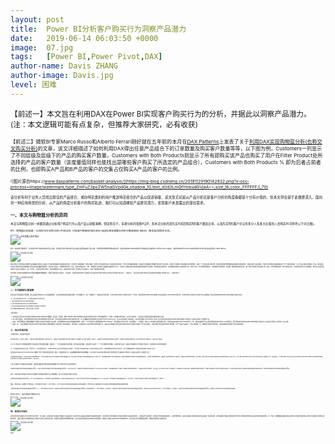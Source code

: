 ```yaml
---
layout: post
title:  Power BI分析客户购买行为洞察产品潜力
date:   2019-06-14 06:03:50 +0000
image:  07.jpg
tags:   [Power BI,Power Pivot,DAX]
author-name: Davis ZHANG
author-image: Davis.jpg
level: 困难
---
```


<small>【前述一】本文旨在利用DAX在Power BI实现客户购买行为的分析，并据此以洞察产品潜力。(注：本文逻辑可能有点复杂，但推荐大家研究，必有收获) <small>

<small>【前述二】微软BI专家Marco Russo和Alberto Ferrari刚好就在五年前的本月在[DAX Patterns](https://www.daxpatterns.com/)上发表了关于[利用DAX实现购物篮分析(也称交叉购买分析)](https://www.daxpatterns.com/basket-analysis/)的文章，该文详细描述了如何利用DAX得出任意产品组合下的订单数量及购买客户数量等等，以下图为例，Customers一列显示了不同层级及层级下的产品的购买客户数量，Customers with Both Products则显示了所有即购买该产品也购买了用户在Filter Product处所选择的产品的客户数量（该度量值同样也能找出是哪些客户购买了所选定的产品组合），Customers with Both Products % 即为后者占前者的比例，也即购买A产品和B产品的客户的交集占仅购买A产品的客户的比例。<small>

![图片源自https://www.daxpatterns.com/basket-analysis/](https://img-blog.csdnimg.cn/20191129190142932.png?x-oss-process=image/watermark,type_ZmFuZ3poZW5naGVpdGk,shadow_10,text_d3d3LmQtYmkudGVjaA==,size_16,color_FFFFFF,t_70)

<small>该分析有利于业务人员找出最佳的产品组合，或向特定类别的用户推送特定组合的产品以促进销量，该文章无论是从产品分析还是客户分析的角度看都是十分有价值的，但本文将会基于此做更深入、面向另一种应用场景的分析，从产品的角度分析客户的购买轨迹，我们可以知道哪些产品更具潜力，发现客户未表露出的潜在需求。<small>

一、本文与购物篮分析的异同
-----

本文与购物篮分析一样都是通过分析用户购买行为以及产品以获取洞察，但区别在于，前者分析的是即A又B，而本文分析的是先买A其后购买B的客户数及比率，以及先买B的客户中又有多少人及多大比重的人会购买A(可参考以下对比图)。

<small>附1：购物篮分析结果：Customers with Both Products: 72名客户都有Bottles and Cages(单车放置水杯的卡槽)和Bike Racks（单车架)的购买记录。<small>

![在这里插入图片描述](https://img-blog.csdnimg.cn/20191129190156396.png)

<small>附2：本案例计算结果：(行字段为用户首先购买的产品子类，列字段为用户购买该产品子类之后所购买的产品子类，案例暂时忽略同时购买的记录）首先购买Bike Racks的客户中有8名在后续购买了Bottles and Cages，首先购买Bottles and Cages的客户中有14名在其后购买了Bike Racks。<small>

![在这里插入图片描述](https://img-blog.csdnimg.cn/20191129190206397.png)

Marco的关于同时购买AB两种产品的概率计算实际上就是针对于类似啤酒和尿布这样的应用案例，因为这些订单的确是一次性完成的。那些男人要完成他们妻子下达的买尿布的任务，他们也同时喜欢喝啤酒，但这是分析师依据历史数据分析出的产品关联性，是他们已经拥有了购买啤酒与尿布的需求，这是一个已经存在的关联问题。但有些时候我们需要做的是挖掘客户的潜在需求，这很大程度上是未知的。而客户的订单购买轨迹能够反映一些十分有用的事实，它让产品之间的关联性有了方向。换句话说，不考虑订单时间先后的购物篮分析在分析超市数据时很适用，因为用户往往在一次购物中购买多个产品，然后到收银台统一下单，这种情况下所有的产品都被当做是同时下单了，但实际上顾客在超市内的选取商品的轨迹你无法追溯。但如果是在其他场景，比如顾客在电商平台或者官网下单，你作为店长，你可能想知道的是，A和B同样作为畅销款，究竟哪一款能带来更多回头客，哪一款反而比较容易流失客户呢？因此，我们需要知道每一款产品的回头率，比如所有先购买A产品的顾客，他们在日后再次回来购买产品的占比是多少，进一步分析，在这些复购的人群中，购买的依然是A产品，还是其他的产品呢？各自的占比又是多少，这是个值得研究的问题。

本文改用了和Macro购物篮分析中同样的数据集和数据模型，最终计算结果如下图所示，可以看到，先购买Road Bikes(公路自行车)后购买Mountain Bikes(山地自行车)的客户有1853人，比率29%，而先买Mountain Bikes后买Road Bikes的客户却仅有200人，比率不到5%：

![在这里插入图片描述](https://img-blog.csdnimg.cn/20191129191506389.png?x-oss-process=image/watermark,type_ZmFuZ3poZW5naGVpdGk,shadow_10,text_d3d3LmQtYmkudGVjaA==,size_16,color_FFFFFF,t_70)

二、本文案例的计算逻辑
-----

如果没有弄清本段的计算逻辑，那么后面所列出的DAX公式会很难看懂。上图中的表格(矩阵)虽看似简单，但计算量不小。每一行都经历了一条独立的计算过程。
以Mountain Bikes(山地自行车)那一行为例，首先购买Mountain Bikes的客户中在后续购买了Bike Racks(单车架)、Road Bikes(公路自行车)等各产品子类的客户分别占所有购买Mountain Bikes的客户的多大比例。

*注：该比率的算法有三种，分子相同但基于不同的分母：*  
*1. 基于所有购买该产品子类的所有客户*  
*2. 基于所有首先购买该产品子类的所有客户*  
*3. 基于所有首先购买该产品子类其后又有回购行为的客户*  
*这三种算法我都有计算，但本文以第一种为例*

计算流程为：
1. 首先是在主表(Sales)中筛选出所有Mountain Bikes的订单数据，然后进一步筛选，哪些订单是作为客户的首单的(对应客户的所有订单中下单日期最早的一个或多个订单被归类为首单，其余为"非首单")，在经过此次筛选后的表中提取出客户名单。
2. 有了客户名单后，我们需要找出这些客户的所有除首单以外的订单，而不仅仅是包括Mountain Bikes的订单，这个步骤使用左外连接的方法完成(可参考下文DAX公式)。在DAX中完成这个虚拟表后，再对表中的客户进行Distinct Count, 这将会得出首先购买Mountain Bikes的客户中有多少人在其后又购买了其他的产品。
3. 其后，我们需要使这个数据能够被产品筛选(本案例计算的是产品子类)，此处则和Macro的计算逻辑基本相同，使用一个与产品表完全相同的副本(Filter Product)，和主表建立非活动关系，然后再建立一个度量值，使其上下文忽略产品表的所有字段，并接受来自其副本(Filter Product)的上下文，使用该副本的产品子类字段筛选此前Distinct Count的结果，即可得出首先购买Mountain Bikes的客户中有多少人在其后分别购买了其他各个产品子类。
4. 最后一步，让该度量值除以购买Mountain Bikes的客户总数(即按照上文所述第一种比率算法)，即可得出：在所有购买了Mountain Bikes的客户中，有多大比例的客户是先买Mountain Bikes而后购买其他的一些产品子类的。
此即为客户购买轨迹分析的计算逻辑，对于产品或产品类别、产品子类的每一项，都要经历这样的计算流程，因此最终的结果是经历复杂计算得出的。

三、DAX实现过程
-----

1.新建计算列，判定客户的首单：

>```Python
IsFirstOrder = 
VAR
E_Date = 'Sales'[OrderDateKey]
VAR
CUST = 'Sales'[CustomerKey]
RETURN
IF(
    SUMX(
        FILTER('Sales',
        CUST = 'Sales'[CustomerKey]&&E_Date > 'Sales'[OrderDateKey]),
        COUNTROWS('Sales'))>0,FALSE,TRUE)
>```

2.以下公式名为VT1的虚拟表即用于完成前述计算流程的步骤1，提取出了一个包含指定客户名单的表；接下来完成步骤2，虚拟表VT2完成了一个十分关键的计算步骤，以Sales表为主表，使用左外连接和VT1中的客户表关联，然后筛选ROWS列返回结果，

*注：以完整的sales表为主表，leftjoin上一步所返回的客户，所有[ROWS]为空的行说明这些行的客户，并不是VT1所返回的客户,否则[ROWS]应该为1，筛选掉那些[ROWS]为空的行，剩下的数据就是VT1所返回的所有客户的所有订单了* 

这也是NATURALLEFTOUTERJOIN()函数的一种十分有用的应用场景。最后，筛选虚拟表VT2，使其数据排除掉所有首单数据，DISTINCTCOUNT客户数以得出"首先购买某产品的客户中有多少人在其后又购买了其他的产品"：

>```Python
CustDistinctValue = 
VAR
FIRSTORDERPROD = 
IF(HASONEVALUE('Product'[Subcategory]),
    VALUES('Product'[Subcategory]),0)
VAR
VT1 = 
SUMMARIZE(
    FILTER(Sales,
        AND(related('Product'[Subcategory]) = FIRSTORDERPROD,
            'Sales'[IsFirstOrder]=TRUE)),
        'Sales'[CustomerKey],
        "ROWS",
        DISTINCTCOUNT(Sales[CustomerKey]))
VAR
VT2 = 
FILTER(
    NATURALLEFTOUTERJOIN(ALL(Sales),VT1),
    [ROWS] = 1)
RETURN
CALCULATE(
    DISTINCTCOUNT('Sales'[CustomerKey]),
    FILTER(VT2,'Sales'[IsFirstOrder] = FALSE)
)
>```

3.该公式即用于完成前文所述步骤3，使得在步骤2所计算出的结果能够被Filter Product的产品字段所筛选：

>```Python
CustPurchaseOthersSubcategoryAfter = 
VAR CustPurchaseOthersSubcategoryAfter = 
CALCULATE (
    'Sales'[CustDistinctValue],
    CALCULATETABLE (
        SUMMARIZE ( Sales, Sales[CustomerKey] ),
        'Sales'[IsFirstOrder] = FALSE,
        ALLSELECTED ('Product'),
        USERELATIONSHIP ( Sales[ProductCode],
             'Filter Product'[Filter ProductCode] )
    )
)
RETURN
IF(NOT([SameSubCategorySelection]),
    CustPurchaseOthersSubcategoryAfter)
>```

其中，SameSubCategorySelection函数用于排除选择相同产品子类的数据，此公式引用Macro的方法完成：

>```Python
SameSubCategorySelection = 
IF (
    HASONEVALUE ( 'Product'[Subcategory] )
        && HASONEVALUE ( 'Filter Product'[Filter Subcategory] ),
    IF (
        VALUES ( 'Product'[Subcategory])
            = VALUES ( 'Filter Product'[Filter Subcategory] ),
        TRUE
    )
)
>```

最后，算出比率，完成整个计算流程。公式中的PATTERN 1、PATTERN 2、PATTERN 3分别对应前文所述的三种比率算法，你也可以自己使用SWITCH()实现三种比率算法结果在前端的切换：

>```Python
CustPurchaseOthersSubCategoryAfter % = 
--PATTERN 1
DIVIDE ( 'Sales'[CustPurchaseOthersSubcategoryAfter], [Customers] )
--PATTERN 2
--DIVIDE ( 'Sales'[CustPurchaseOthersSubcategoryAfter], 'Sales'[AsFirstOrderCust] ) 
--PATTERN 3
--DIVIDE ( 'Sales'[CustPurchaseOthersSubcategoryAfter], 'Sales'[AsFirstOrderCustRepurchase]) 
>```

结果如下图所示，经随机抽取部分数据验证无误：

![在这里插入图片描述](https://img-blog.csdnimg.cn/20191129190317908.png)

四、结果与可视化
-----

该分析的可视化使用名为Chord的可视化控件，可以看出，先购买自行车的客户有很多人在其后购买了如Helmets(头盔)之类的骑行装备或单车部件，而先购买Helmets的客户中没有任何客户在其后购买单车，当然这是符合常理的，这些客户原本就有这类单车，当然不需要再买，因此对这类客户推送单车很可能会造成广告资源浪费，此外这类客户有很大的购买除Helmets以外的其他的他们没买过的单车装备的需求。另一方面，表格数据反映首先购买公路自行车的客户较先购买山地自行车的客户具有更大的购买潜力，因此公路自行车能够带来比山地自行车更大比例的回头客，如果我们使用传统的购物篮分析，是无法发现这些隐含在AB购买中的问题的。按照这个思路以及在Power BI的实践方式，结合实际业务场景做相应调整，能够发现更多有价值的信息。

![在这里插入图片描述](https://img-blog.csdnimg.cn/20191129190327489.png?x-oss-process=image/watermark,type_ZmFuZ3poZW5naGVpdGk,shadow_10,text_d3d3LmQtYmkudGVjaA==,size_16,color_FFFFFF,t_70)

*End~*